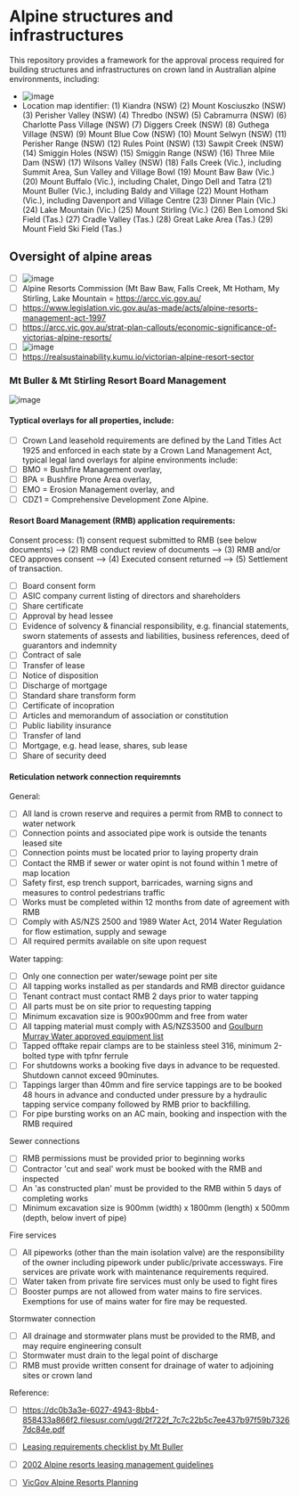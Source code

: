 # Alpine structures and infrastructures
This repository provides a framework for the approval process required for building structures and infrastructures on crown land in Australian alpine environments, including: 
 - ![image](https://user-images.githubusercontent.com/146181/138798555-5a0a78e3-de11-45b7-a34c-51798225454d.png)
 - Location map identifier:
(1) Kiandra (NSW)
(2) Mount Kosciuszko (NSW)
(3) Perisher Valley (NSW)
(4) Thredbo (NSW)
(5) Cabramurra (NSW)
(6) Charlotte Pass Village (NSW)
(7) Diggers Creek (NSW)
(8) Guthega Village (NSW)
(9) Mount Blue Cow (NSW)
(10) Mount Selwyn (NSW)
(11) Perisher Range (NSW)
(12) Rules Point (NSW)
(13) Sawpit Creek (NSW)
(14) Smiggin Holes (NSW)
(15) Smiggin Range (NSW)
(16) Three Mile Dam (NSW)
(17) Wilsons Valley (NSW)
(18) Falls Creek (Vic.), including Summit Area, Sun Valley and Village Bowl
(19) Mount Baw Baw (Vic.)
(20) Mount Buffalo (Vic.), including Chalet, Dingo Dell and Tatra
(21) Mount Buller (Vic.), including Baldy and Village
(22) Mount Hotham (Vic.), including Davenport and Village Centre
(23) Dinner Plain (Vic.)
(24) Lake Mountain (Vic.)
(25) Mount Stirling (Vic.)
(26) Ben Lomond Ski Field (Tas.)
(27) Cradle Valley (Tas.)
(28) Great Lake Area (Tas.)
(29) Mount Field Ski Field (Tas.)

## Oversight of alpine areas
 - [ ] ![image](https://user-images.githubusercontent.com/146181/138798450-2a589486-f63c-43c6-9aa0-74acddf075c6.png)
 - [ ] Alpine Resorts Commission (Mt Baw Baw, Falls Creek, Mt Hotham, My Stirling, Lake Mountain = https://arcc.vic.gov.au/
 - [ ] https://www.legislation.vic.gov.au/as-made/acts/alpine-resorts-management-act-1997 
 - [ ] https://arcc.vic.gov.au/strat-plan-callouts/economic-significance-of-victorias-alpine-resorts/ 
 - [ ] ![image](https://user-images.githubusercontent.com/146181/138798915-06f8a4dc-717d-4b0a-80ea-9768b94f06a9.png)
 - [ ] https://realsustainability.kumu.io/victorian-alpine-resort-sector

### Mt Buller & Mt Stirling Resort Board Management
![image](https://user-images.githubusercontent.com/146181/138799239-476e7040-c62a-4931-b109-c2757015e92f.png)

#### Typtical overlays for all properties, include: 
 - [ ] Crown Land leasehold requirements are defined by the Land Titles Act 1925 and enforced in each state by a Crown Land Management Act, typical legal land overlays for alpine environments include:
 - [ ] BMO = Bushfire Management overlay, 
 - [ ] BPA = Bushfire Prone Area overlay,
 - [ ] EMO = Erosion Management overlay, and
 - [ ] CDZ1 = Comprehensive Development Zone Alpine.

#### Resort Board Management (RMB) application requirements:
Consent process: (1) consent request submitted to RMB (see below documents) --> (2) RMB conduct review of documents --> (3) RMB and/or CEO approves consent --> (4) Executed consent returned --> (5) Settlement of transaction.
  - [ ] Board consent form
  - [ ] ASIC company current listing of directors and shareholders
  - [ ] Share certificate
  - [ ] Approval by head lessee
  - [ ] Evidence of solvency & financial responsibility, e.g. financial statements, sworn statements of assests and liabilities, business references, deed of guarantors and indemnity
  - [ ] Contract of sale
  - [ ] Transfer of lease
  - [ ] Notice of disposition
  - [ ] Discharge of mortgage
  - [ ] Standard share transform form
  - [ ] Certificate of incopration
  - [ ] Articles and memorandum of association or constitution
  - [ ] Public liability insurance
  - [ ] Transfer of land
  - [ ] Mortgage, e.g. head lease, shares, sub lease
  - [ ] Share of security deed

#### Reticulation network connection requiremnts 
General:
 - [ ] All land is crown reserve and requires a permit from RMB to connect to water network
 - [ ] Connection points and associated pipe work is outside the tenants leased site
 - [ ] Connection points must be located prior to laying property drain
 - [ ] Contact the RMB if sewer or water opint is not found within 1 metre of map location
 - [ ] Safety first, esp trench support, barricades, warning signs and measures to control pedestrians traffic
 - [ ] Works must be completed within 12 months from date of agreement with RMB
 - [ ] Comply with AS/NZS 2500 and 1989 Water Act, 2014 Water Regulation for flow estimation, supply and sewage
 - [ ] All required permits available on site upon request

Water tapping:
 - [ ] Only one connection per water/sewage point per site
 - [ ] All tapping works installed as per standards and RMB director guidance
 - [ ] Tenant contract must contact RMB 2 days prior to water tapping
 - [ ] All parts must be on site prior to requesting tapping
 - [ ] Minimum excavation size is 900x900mm and free from water
 - [ ] All tapping material must comply with AS/NZS3500 and [Goulburn Murray Water approved equipment list](https://mrwa.com.au/Pages/Products.aspx)
 - [ ] Tapped offtake repair clamps are to be stainless steel 316, minimum 2-bolted type with tpfnr ferrule
 - [ ] For shutdowns works a booking five days in advance to be requested. Shutdown cannot exceed 90minutes.
 - [ ] Tappings larger than 40mm and fire service tappings are to be booked 48 hours in advance and conducted under pressure by a hydraulic tapping service company followed by RMB prior to backfilling.
 - [ ] For pipe bursting works on an AC main, booking and inspection with the RMB required

Sewer connections
 - [ ] RMB permissions must be provided prior to beginning works
 - [ ] Contractor 'cut and seal' work must be booked with the RMB and inspected
 - [ ] An 'as constructed plan' must be provided to the RMB within 5 days of completing works
 - [ ] Minimum excavation size is 900mm (width) x 1800mm (length) x 500mm (depth, below invert of pipe)

Fire services
 - [ ] All pipeworks (other than the main isolation valve) are the responsibility of the owner including pipework under public/private accessways.  Fire services are private work with maintenance requirements required.
 - [ ] Water taken from private fire services must only be used to fight fires
 - [ ] Booster pumps are not allowed from water mains to fire services.  Exemptions for use of mains water for fire may be requested.

Stormwater connection
 - [ ] All drainage and stormwater plans must be provided to the RMB, and may require engineering consult
 - [ ] Stormwater must drain to the legal point of discharge
 - [ ] RMB must provide written consent for drainage of water to adjoining sites or crown land

Reference: 
 - [ ] https://dc0b3a3e-6027-4943-8bb4-858433a866f2.filesusr.com/ugd/2f722f_7c7c22b5c7ee437b97f59b73267dc84e.pdf
 - [ ] [Leasing requirements checklist by Mt Buller](https://dc0b3a3e-6027-4943-8bb4-858433a866f2.filesusr.com/ugd/2f722f_2d04b2c2720043bc8fee122428d7a8f8.pdf)
 - [ ] [2002 Alpine resorts leasing management guidelines](https://dc0b3a3e-6027-4943-8bb4-858433a866f2.filesusr.com/ugd/2f722f_fc55e3a6a4f2473c81c4c908b1d4ed4a.pdf)
 - [ ] [VicGov Alpine Resorts Planning](https://www.planning.vic.gov.au/permits-and-applications/specific-permit-topics/alpine-resorts-planning-information)

